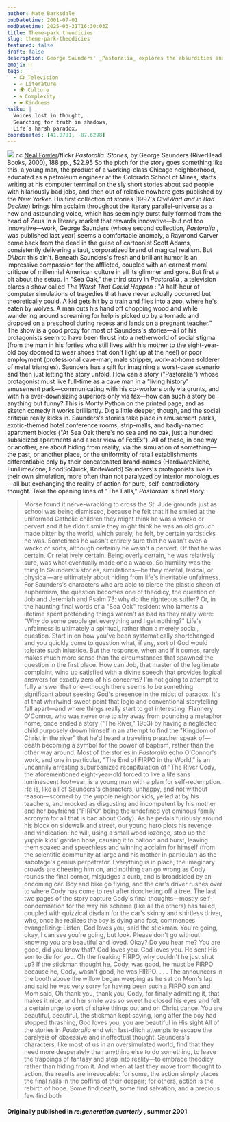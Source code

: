 ```yaml
---
author: Nate Barksdale
pubDatetime: 2001-07-01
modDatetime: 2025-03-31T16:30:03Z
title: Theme-park theodicies
slug: theme-park-theodicies
featured: false
draft: false
description: George Saunders' _Pastoralia_ explores the absurdities and deeper truths of modern life through the lens of tragicomedy. Here, a young boy's struggle for identity and acceptance ultimately leads to profound questions about love and worth.
emoji: 🤔
tags:
  - 📺 Television
  - ✍️ Literature
  - 🌍 Culture
  - 🌀 Complexity
  - ❤️ Kindness
haiku: |
  Voices lost in thought,  
  Searching for truth in shadows,  
  Life’s harsh paradox.
coordinates: [41.8781, -87.6298]
---
```


[![](@assets/images/wheel.jpg)](@assets/images/wheel.jpg)
cc [Neal Fowler](http://www.flickr.com/photos/31878512@N06/3445672346/)/flickr
_Pastoralia: Stories,_ by George Saunders (RiverHead Books, 2000), 188 pp., $22.95
So the pitch for the story goes something like this: a young man, the product of a working-class Chicago neighborhood, educated as a petroleum engineer at the Colorado School of Mines, starts writing at his computer terminal on the sly short stories about sad people with hilariously bad jobs, and then out of relative nowhere gets published by the _New Yorker_. His first collection of stories (1997's _CivilWarLand in Bad Decline_) brings him acclaim throughout the literary parallel-universe as a new and astounding voice, which has seemingly burst fully formed from the head of Zeus
In a literary market that rewards innovative—but not too innovative—work, George Saunders (whose second collection, _Pastoralia_ , was published last year) seems a comfortable anomaly, a Raymond Carver come back from the dead in the guise of cartoonist Scott Adams, consistently delivering a taut, corporatized brand of magical realism. But _Dilbert_ this ain't. Beneath Saunders's fresh and brilliant humor is an impressive compassion for the afflicted, coupled with an earnest moral critique of millennial American culture in all its glimmer and gore. But first a bit about the setup. In "Sea Oak," the third story in _Pastoralia_ , a television blares a show called _The Worst That Could Happen_ : "A half-hour of computer simulations of tragedies that have never actually occurred but theoretically could. A kid gets hit by a train and flies into a zoo, where he's eaten by wolves. A man cuts his hand off chopping wood and while wandering around screaming for help is picked up by a tornado and dropped on a preschool during recess and lands on a pregnant teacher." The show is a good proxy for most of Saunders's stories—all of his protagonists seem to have been thrust into a netherworld of social stigma (from the man in his forties who still lives with his mother to the eight-year-old boy doomed to wear shoes that don't light up at the heel) or poor employment (professional cave-man, male stripper, work-at-home solderer of metal triangles). Saunders has a gift for imagining a worst-case scenario and then just letting the story unfold. How can a story ("Pastoralia") whose protagonist must live full-time as a cave man in a "living history" amusement park—communicating with his co-workers only via grunts, and with his ever-downsizing superiors only via fax—how can such a story be anything but funny? This is Monty Python on the printed page, and as sketch comedy it works brilliantly.
Dig a little deeper, though, and the social critique really kicks in. Saunders's stories take place in amusement parks, exotic-themed hotel conference rooms, strip-malls, and badly-named apartment blocks ("At Sea Oak there's no sea and no oak, just a hundred subsidized apartments and a rear view of FedEx"). All of these, in one way or another, are about hiding from reality, via the simulation of something—the past, or another place, or the uniformity of retail establishments differentiable only by their concatenated brand-names (HardwareNiche, FunTimeZone, FoodSoQuick, KnifeWorld)
Saunders's protagonists live in their own simulation, more often than not paralyzed by interior monologues—all but exchanging the reality of action for pure, self-contradictory thought. Take the opening lines of "The Falls," _Pastoralia_ 's final story:

> Morse found it nerve-wracking to cross the St. Jude grounds just as school was being dismissed, because he felt that if he smiled at the uniformed Catholic children they might think he was a wacko or pervert and if he didn't smile they might think he was an old grouch made bitter by the world, which surely, he felt, by certain yardsticks he was. Sometimes he wasn't entirely sure that he wasn't even a wacko of sorts, although certainly he wasn't a pervert. Of that he was certain. Or relat ively certain. Being overly certain, he was relatively sure, was what eventually made one a wacko. So humility was the thing
> In Saunders's stories, simulations—be they mental, lexical, or physical—are ultimately about hiding from life's inevitable unfairness. For Saunders's characters who are able to pierce the plastic sheen of euphemism, the question becomes one of theodicy, the question of Job and Jeremiah and Psalm 73: why do the righteous suffer? Or, in the haunting final words of a "Sea Oak" resident who laments a lifetime spent pretending things weren't as bad as they really were: "Why do some people get everything and I get nothing?" Life's unfairness is ultimately a spiritual, rather than a merely social, question. Start in on how you've been systematically shortchanged and you quickly come to question what, if any, sort of God would tolerate such injustice. But the response, when and if it comes, rarely makes much more sense than the circumstances that spawned the question in the first place. How can Job, that master of the legitimate complaint, wind up satisfied with a divine speech that provides logical answers for exactly zero of his concerns? I'm not going to attempt to fully answer that one—though there seems to be something significant about seeking God's presence in the midst of paradox. It's at that whirlwind-swept point that logic and conventional storytelling fall apart—and where things really start to get interesting.
> Flannery O'Connor, who was never one to shy away from pounding a metaphor home, once ended a story ("The River," 1953) by having a neglected child purposely drown himself in an attempt to find the "Kingdom of Christ in the river" that he'd heard a traveling preacher speak of—death becoming a symbol for the power of baptism, rather than the other way around. Most of the stories in _Pastoralia_ echo O'Connor's work, and one in particular, "The End of FIRPO in the World," is an uncannily arresting suburbanized recapitulation of "The River
> Cody, the aforementioned eight-year-old forced to live a life sans luminescent footwear, is a young man with a plan for self-redemption. He is, like all of Saunders's characters, unhappy, and not without reason—scorned by the yuppie neighbor kids, yelled at by his teachers, and mocked as disgusting and incompetent by his mother and her boyfriend ("FIRPO" being the undefined yet ominous family acronym for all that is bad about Cody). As he pedals furiously around his block on sidewalk and street, our young hero plots his revenge and vindication: he will, using a small wood lozenge, stop up the yuppie kids' garden hose, causing it to balloon and burst, leaving them soaked and speechless and winning acclaim for himself (from the scientific community at large and his mother in particular) as the sabotage's genius perpetrator. Everything is in place, the imaginary crowds are cheering him on, and nothing can go wrong as Cody rounds the final corner, misjudges a curb, and is broadsided by an oncoming car. Boy and bike go flying, and the car's driver rushes over to where Cody has come to rest after ricocheting off a tree. The last two pages of the story capture Cody's final thoughts—mostly self-condemnation for the way his scheme (like all the others) has failed, coupled with quizzical disdain for the car's skinny and shirtless driver, who, once he realizes the boy is dying and fast, commences evangelizing:
> Listen, God loves you, said the stickman. You're going, okay, I can see you're going, but look. Please don't go without knowing you are beautiful and loved. Okay? Do you hear me? You are good, did you know that? God loves you. God loves you. He sent His son to die for you. Oh the freaking FIRPO, why couldn't he just shut up? If the stickman thought he, Cody, was good, he must be FIRPO because he, Cody, wasn't good, he was FIRPO. . . . The announcers in the booth above the willow began weeping as he sat on Mom's lap and said he was very sorry for having been such a FIRPO son and Mom said, Oh thank you, thank you, Cody, for finally admitting it, that makes it nice, and her smile was so sweet he closed his eyes and felt a certain urge to sort of shake things out and oh Christ dance. You are beautiful, beautiful, the stickman kept saying, long after the boy had stopped thrashing, God loves you, you are beautiful in His sight
> All of the stories in _Pastoralia_ end with last-ditch attempts to escape the paralysis of obsessive and ineffectual thought. Saunders's characters, like most of us in an oversimulated world, find that they need more desperately than anything else to do something, to leave the trappings of fantasy and step into reality—to embrace theodicy rather than hiding from it. And when at last they move from thought to action, the results are irrevocable: for some, the action simply places the final nails in the coffins of their despair; for others, action is the rebirth of hope. Some find death, some find salvation, and a precious few find both

#### Originally published in _re:generation quarterly_ , summer 2001
